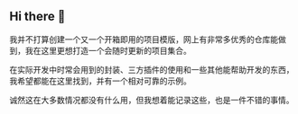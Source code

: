 ## Hi there 👋

我并不打算创建一个又一个开箱即用的项目模版，网上有非常多优秀的仓库能做到，我在这里更想打造一个会随时更新的项目集合。

在实际开发中时常会用到的封装、三方插件的使用和一些其他能帮助开发的东西，我希望都能在这里找到，并有一个相对可靠的示例。

诚然这在大多数情况都没有什么用，但我想着能记录这些，也是一件不错的事情。
